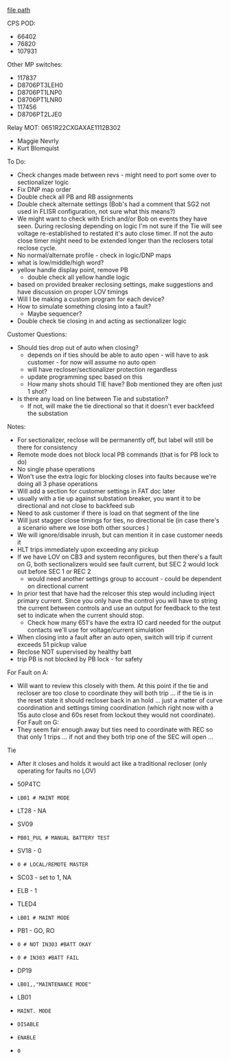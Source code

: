   
[file path](<file:///C:\Users\jnetherton\G&W Electric Co\US-PowerGridAutomation - Documents\_Lazer\121288 - Minnesota Power Co>)  
  
CPS POD:  
- 66402  
- 76820  
- 107931  
  
Other MP switches:  
- 117837  
- D8706PT3LEH0  
- D8706PT1LNP0  
- D8706PT1LNR0  
- 117456  
- D8706PT2LJE0  
  
Relay MOT: 0651R22CXGAXAE1112B302  
  
- Maggie Nevrly  
- Kurt Blomquist  
  
To Do:
- Check changes made between revs - might need to port some over to sectionalizer logic  
- Fix DNP map order  
- Double check all PB and RB assignments  
- Double check alternate settings (Bob's had a comment that SG2 not used in FLISR configuration, not sure what this means?)  
- We might want to check with Erich and/or Bob on events they have seen. During reclosing depending on logic I'm not sure if the Tie will see voltage re-established to restated it's auto close timer. If not the auto close timer might need to be extended longer than the reclosers total reclose cycle.  
- No normal/alternate profile - check in logic/DNP maps  
- what is low/middle/high word?  
- yellow handle display point, remove PB
	- double check all yellow handle logic
- based on provided breaker reclosing settings, make suggestions and have discussion on proper LOV timings 
- Will I be making a custom program for each device?  
- How to simulate something closing into a fault?  
	- Maybe sequencer?
- Double check tie closing in and acting as sectionalizer logic

Customer Questions:
- Should ties drop out of auto when closing?  
	- depends on if ties should be able to auto open - will have to ask customer - for now will assume no auto open  
	- will have recloser/sectionalizer protection regardless 
	- update programming spec based on this
	- How many shots should TIE have? Bob mentioned they are often just 1 shot?
- Is there any load on line between Tie and substation?
	- If not, will make the tie directional so that it doesn't ever backfeed the substation

Notes:  
- For sectionalizer, reclose will be permanently off, but label will still be there for consistency  
- Remote mode does not block local PB commands (that is for PB lock to do)  
- No single phase operations  
- Won't use the extra logic for blocking closes into faults because we're doing all 3 phase operations  
- Will add a section for customer settings in FAT doc later  
- usually with a tie up against substation breaker, you want it to be directional and not close to backfeed sub  
- Need to ask customer if there is load on that segment of the line  
- Will just stagger close timings for ties, no directional tie (in case there's a scenario where we lose both other sources )  
- We will ignore/disable inrush, but can mention it in case customer needs it
- HLT trips immediately upon exceeding any pickup
- If we have LOV on CB3 and system reconfigures, but then there's a fault on G, both sectionalizers would see fault current, but SEC 2 would lock out before SEC 1 or REC 2
	- would need another settings group to account - could be dependent on directional current
- In prior test that have had the relcoser this step would including inject primary current. Since you only have the control you will have to string the current between controls and use an output for feedback to the test set to indicate when the current should stop.
	- Check how many 651's have the extra IO card needed for the output contacts we'll use for voltage/current simulation
- When closing into a fault after an auto open, switch will trip if current exceeds 51 pickup value
- Reclose NOT supervised by healthy batt
- trip PB is not blocked by PB lock - for safety
  
For Fault on A:  
- Will want to review this closely with them. At this point if the tie and recloser are too close to coordinate they will both trip … if the tie is in the reset state it should recloser back in an hold … just a matter of curve coordination and settings timing coordination (which right now with a 15s auto close and 60s reset from lockout they would not coordinate).  
For Fault on G:  
- They seem fair enough away but ties need to coordinate with REC so that only 1 trips … if not and they both trip one of the SEC will open ...  
  
  
Tie  
- After it closes and holds it would act like a traditional recloser (only operating for faults no LOV)  
  
- 50P4TC  
- `LB01 # MAINT MODE`  
- LT28 - NA  
- SV09  
- `PB01_PUL # MANUAL BATTERY TEST`  
- SV18 - 0  
- `0 # LOCAL/REMOTE MASTER`  
- SC03 - set to 1, NA  
- ELB - 1  
- TLED4  
- `LB01 # MAINT MODE`  
- PB1 - GO, RO  
- `0 # NOT IN303 #BATT OKAY`  
- `0 # IN303 #BATT FAIL`  
- DP19  
- `LB01,,"MAINTENANCE MODE"`  
- LB01  
- `MAINT. MODE`  
- `DISABLE`  
- `ENABLE`  
- `0`